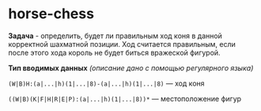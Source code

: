 # horse-chess
**Задача** -  определить, будет ли правильным ход коня в данной корректной шахматной позиции.
Ход считается правильным, если после этого хода король не будет биться вражеской фигурой.

**Тип вводимых данных** *(описание дано с помощью регулярного языка)*


`(W|B)H:(a|...|h)(1|...|8)-(a|...|h)(1|...|8)` — ход коня

`((W|B)(K|F|H|R|E|P):(a|...|h)(1|...|8))*` — местоположение фигур

